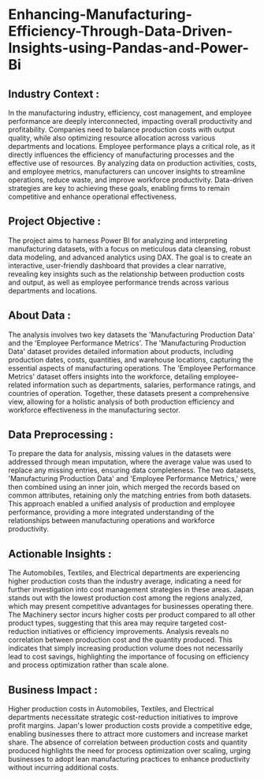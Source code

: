 # Enhancing-Manufacturing-Efficiency-Through-Data-Driven-Insights-using-Pandas-and-Power-Bi

## Industry Context :
In the manufacturing industry, efficiency, cost management, and employee performance are deeply interconnected, impacting overall productivity and profitability. Companies need to balance production costs with output quality, while also optimizing resource allocation across various departments and locations. Employee performance plays a critical role, as it directly influences the efficiency of manufacturing processes and the effective use of resources. By analyzing data on production activities, costs, and employee metrics, manufacturers can uncover insights to streamline operations, reduce waste, and improve workforce productivity. Data-driven strategies are key to achieving these goals, enabling firms to remain competitive and enhance operational effectiveness.
## Project Objective : 
The project aims to harness Power BI for analyzing and interpreting manufacturing datasets, with a focus on meticulous data cleansing, robust data modeling, and advanced analytics using DAX. The goal is to create an interactive, user-friendly dashboard that provides a clear narrative, revealing key insights such as the relationship between production costs and output, as well as employee performance trends across various departments and locations. 
## About Data : 
The analysis involves two key datasets the 'Manufacturing Production Data' and the 'Employee Performance Metrics'. The 'Manufacturing Production Data' dataset provides detailed information about products, including production dates, costs, quantities, and warehouse locations, capturing the essential aspects of manufacturing operations. The 'Employee Performance Metrics' dataset offers insights into the workforce, detailing employee-related information such as departments, salaries, performance ratings, and countries of operation. Together, these datasets present a comprehensive view, allowing for a holistic analysis of both production efficiency and workforce effectiveness in the manufacturing sector.
## Data Preprocessing : 
To prepare the data for analysis, missing values in the datasets were addressed through mean imputation, where the average value was used to replace any missing entries, ensuring data completeness. The two datasets, 'Manufacturing Production Data' and 'Employee Performance Metrics,' were then combined using an inner join, which merged the records based on common attributes, retaining only the matching entries from both datasets. This approach enabled a unified analysis of production and employee performance, providing a more integrated understanding of the relationships between manufacturing operations and workforce productivity.
## Actionable Insights :
The Automobiles, Textiles, and Electrical departments are experiencing higher production costs than the industry average, indicating a need for further investigation into cost management strategies in these areas.
Japan stands out with the lowest production cost among the regions analyzed, which may present competitive advantages for businesses operating there.
The Machinery sector incurs higher costs per product compared to all other product types, suggesting that this area may require targeted cost-reduction initiatives or efficiency improvements.
Analysis reveals no correlation between production cost and the quantity produced. This indicates that simply increasing production volume does not necessarily lead to cost savings, highlighting the importance of focusing on efficiency and process optimization rather than scale alone.
## Business Impact :
Higher production costs in Automobiles, Textiles, and Electrical departments necessitate strategic cost-reduction initiatives to improve profit margins.
Japan's lower production costs provide a competitive edge, enabling businesses there to attract more customers and increase market share.
The absence of correlation between production costs and quantity produced highlights the need for process optimization over scaling, urging businesses to adopt lean manufacturing practices to enhance productivity without incurring additional costs.
